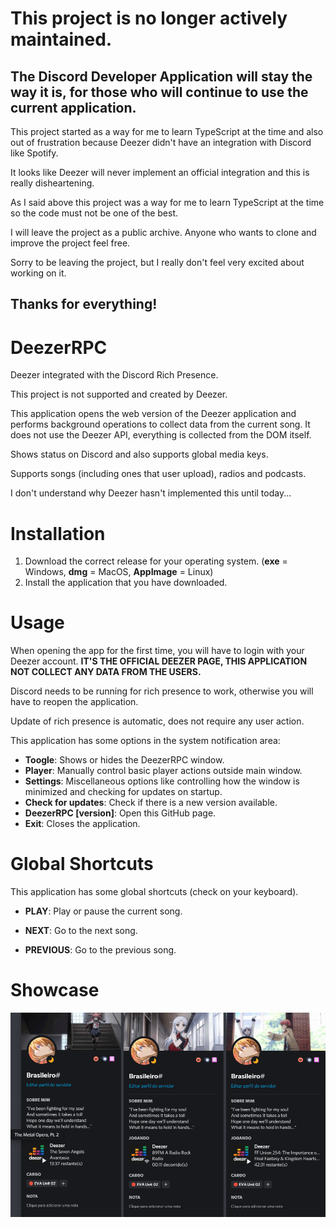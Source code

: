 # This project is no longer actively maintained.
## The Discord Developer Application will stay the way it is, for those who will continue to use the current application.

This project started as a way for me to learn TypeScript at the time and also out of frustration because Deezer didn't have an integration with Discord like Spotify.

It looks like Deezer will never implement an official integration and this is really disheartening.

As I said above this project was a way for me to learn TypeScript at the time so the code must not be one of the best.

I will leave the project as a public archive. Anyone who wants to clone and improve the project feel free.

Sorry to be leaving the project, but I really don't feel very excited about working on it.

## Thanks for everything!

# DeezerRPC

Deezer integrated with the Discord Rich Presence.

This project is not supported and created by Deezer.

This application opens the web version of the Deezer application and performs background operations to collect data from the current song. It does not use the Deezer API, everything is collected from the DOM itself.

Shows status on Discord and also supports global media keys.

Supports songs (including ones that user upload), radios and podcasts.

I don't understand why Deezer hasn't implemented this until today...

# Installation
1. Download the correct release for your operating system. (**exe** = Windows, **dmg** = MacOS, **AppImage** = Linux)
2. Install the application that you have downloaded.

# Usage
When opening the app for the first time, you will have to login with your Deezer account. **IT'S THE OFFICIAL DEEZER PAGE, THIS APPLICATION NOT COLLECT ANY DATA FROM THE USERS.**

Discord needs to be running for rich presence to work, otherwise you will have to reopen the application.

Update of rich presence is automatic, does not require any user action.

This application has some options in the system notification area:
* **Toogle**: Shows or hides the DeezerRPC window.
* **Player**: Manually control basic player actions outside main window.
* **Settings**: Miscellaneous options like controlling how the window is minimized and checking for updates on startup.
* **Check for updates**: Check if there is a new version available.
* **DeezerRPC [version]**: Open this GitHub page.
* **Exit**: Closes the application.

# Global Shortcuts
This application has some global shortcuts (check on your keyboard).

* **PLAY**: Play or pause the current song.

* **NEXT**: Go to the next song.

* **PREVIOUS**: Go to the previous song.

# Showcase
<p align="center">
  <img src="./assets/readme/discord_status.png">
</p>
